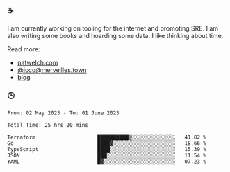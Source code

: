 ### ☕

I am currently working on tooling for the internet and promoting SRE. I am also writing some books and hoarding some data. I like thinking about time. 

Read more:

 - [natwelch.com](https://natwelch.com)
 - [@icco@merveilles.town](https://merveilles.town/@icco)
 - [blog](https://writing.natwelch.com)

### 🕒

<!--START_SECTION:waka-->

```text
From: 02 May 2023 - To: 01 June 2023

Total Time: 25 hrs 20 mins

Terraform                    ██████████▒░░░░░░░░░░░░░░   41.82 %
Go                           ████▓░░░░░░░░░░░░░░░░░░░░   18.66 %
TypeScript                   ████░░░░░░░░░░░░░░░░░░░░░   15.39 %
JSON                         ███░░░░░░░░░░░░░░░░░░░░░░   11.54 %
YAML                         █▓░░░░░░░░░░░░░░░░░░░░░░░   07.23 %
```

<!--END_SECTION:waka-->
